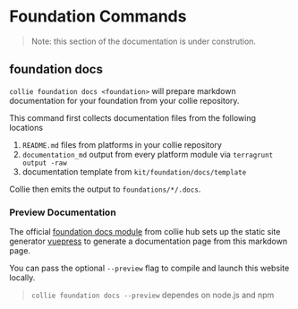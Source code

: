 # Foundation Commands

> Note: this section of the documentation is under constrution.

## foundation docs

`collie foundation docs <foundation>` will prepare markdown documentation for your foundation from your collie repository.

This command first collects documentation files from the following locations

1. `README.md` files from platforms in your collie repository
2. `documentation_md` output from every platform module via `terragrunt output -raw`
3. documentation template from `kit/foundation/docs/template`

Collie then emits the output to `foundations/*/.docs`.

### Preview Documentation

The official [foundation docs module](modules/../../../kit/foundation/docs/README.md) from collie hub sets up
the static site generator [vuepress](https://v2.vuepress.vuejs.org) to generate a documentation page from this markdown page.

You can pass the optional `--preview` flag to compile and launch this website locally.

> `collie foundation docs --preview` dependes on node.js and npm
